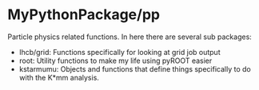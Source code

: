 MyPythonPackage/pp
==================

Particle physics related functions. In here there are several sub packages:

 * lhcb/grid: Functions specifically for looking at grid job output
 * root: Utility functions to make my life using pyROOT easier
 * kstarmumu: Objects and functions that define things specifically to do with the K*mm analysis.
